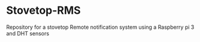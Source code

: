 # Stovetop-RMS
Repository for a stovetop Remote notification system using a Raspberry pi 3 and DHT sensors 
